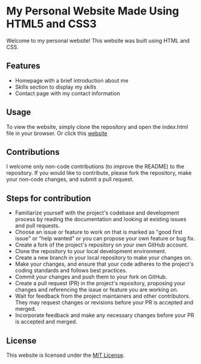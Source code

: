 
# My Personal Website Made Using HTML5 and CSS3

Welcome to my personal website! This website was built using HTML and CSS.

## Features
- Homepage with a brief introduction about me
- Skills section to display my skills
- Contact page with my contact information 

## Usage
To view the website, simply clone the repository and open the index.html file in your browser.
Or click this [website](https://the-amazing-atharva.github.io/intro-website-html-css/)

## Contributions
I welcome only non-code contributions (to improve the README) to the repository. If you would like to contribute, please fork the repository, make your non-code changes, and submit a pull request.

## Steps for contribution
* Familiarize yourself with the project's codebase and development process by reading the documentation and looking at existing issues and pull requests.
* Choose an issue or feature to work on that is marked as "good first issue" or "help wanted" or you can propose your own feature or bug fix.
* Create a fork of the project's repository on your own GitHub account.
* Clone the repository to your local development environment.
* Create a new branch in your local repository to make your changes on.
* Make your changes, and ensure that your code adheres to the project's coding standards and follows best practices.
* Commit your changes and push them to your fork on GitHub.
* Create a pull request (PR) in the project's repository, proposing your changes and referencing the issue or feature you are working on.
* Wait for feedback from the project maintainers and other contributors. They may request changes or revisions before your PR is accepted and  merged.
* Incorporate feedback and make any necessary changes before your PR is accepted and merged.

## License
This website is licensed under the [MIT License](https://opensource.org/licenses/MIT).
